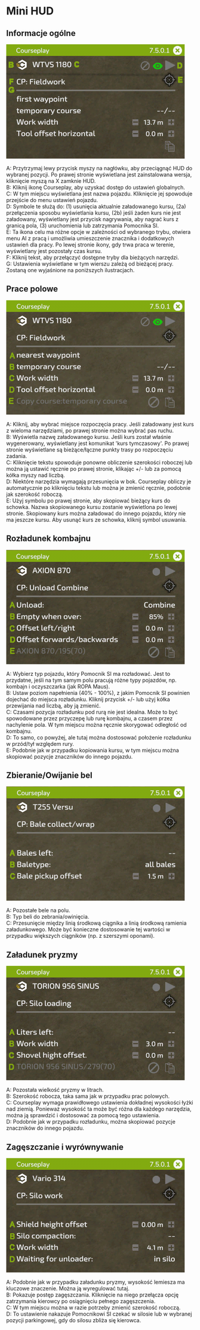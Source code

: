 # Mini HUD

## Informacje ogólne
![Image](../assets/images/minihudhelp_general_0_0_478_305.png)

  
A: Przytrzymaj lewy przycisk myszy na nagłówku, aby przeciągnąć HUD do wybranej pozycji. Po prawej stronie wyświetlana jest zainstalowana wersja, kliknięcie myszą na X zamknie HUD.  
B: Kliknij ikonę Courseplay, aby uzyskać dostęp do ustawień globalnych.  
C: W tym miejscu wyświetlana jest nazwa pojazdu. Kliknięcie jej spowoduje przejście do menu ustawień pojazdu.  
D: Symbole te służą do: (1) usunięcia aktualnie załadowanego kursu, (2a) przełączenia sposobu wyświetlania kursu, (2b) jeśli żaden kurs nie jest załadowany, wyświetlany jest przycisk nagrywania, aby nagrać kurs z granicą pola, (3) uruchomienia lub zatrzymania Pomocnika SI.  
E: Ta ikona celu ma różne opcje w zależności od wybranego trybu, otwiera menu AI z pracą i umożliwia umieszczenie znacznika i dodatkowych ustawień dla pracy. Po lewej stronie ikony, gdy trwa praca w terenie, wyświetlany jest pozostały czas kursu.  
F: Kliknij tekst, aby przełączyć dostępne tryby dla bieżących narzędzi.  
G: Ustawienia wyświetlane w tym wierszu zależą od bieżącej pracy. Zostaną one wyjaśnione na poniższych ilustracjach.  


## Prace polowe
![Image](../assets/images/minihudhelp_fieldwork_0_0_478_305.png)

  
A: Kliknij, aby wybrać miejsce rozpoczęcia pracy. Jeśli załadowany jest kurs z wieloma narzędziami, po prawej stronie można wybrać pas ruchu.  
B: Wyświetla nazwę załadowanego kursu. Jeśli kurs został właśnie wygenerowany, wyświetlany jest komunikat 'kurs tymczasowy'. Po prawej stronie wyświetlane są bieżące/łączne punkty trasy po rozpoczęciu zadania.  
C: Kliknięcie tekstu spowoduje ponowne obliczenie szerokości roboczej lub można ją ustawić ręcznie po prawej stronie, klikając +/- lub za pomocą kółka myszy nad liczbą.  
D: Niektóre narzędzia wymagają przesunięcia w bok. Courseplay obliczy je automatycznie po kliknięciu tekstu lub można je zmienić ręcznie, podobnie jak szerokość roboczą.  
E: Użyj symbolu po prawej stronie, aby skopiować bieżący kurs do schowka. Nazwa skopiowanego kursu zostanie wyświetlona po lewej stronie. Skopiowany kurs można załadować do innego pojazdu, który nie ma jeszcze kursu. Aby usunąć kurs ze schowka, kliknij symbol usuwania.  


## Rozładunek kombajnu
![Image](../assets/images/minihudhelp_combineunload_0_0_478_305.png)

  
A: Wybierz typ pojazdu, który Pomocnik SI ma rozładować. Jest to przydatne, jeśli na tym samym polu pracują różne typy pojazdów, np. kombajn i oczyszczarka (jak ROPA Maus).  
B: Ustaw poziom napełnienia (40% - 100%), z jakim Pomocnik SI powinien dojechać do miejsca rozładunku. Kliknij przycisk +/- lub użyj kółka przewijania nad liczbą, aby ją zmienić.  
C: Czasami pozycja rozładunku pod rurą nie jest idealna. Może to być spowodowane przez przyczepę lub rurę kombajnu, a czasem przez nachylenie pola. W tym miejscu można ręcznie skorygować odległość od kombajnu.  
D: To samo, co powyżej, ale tutaj można dostosować położenie rozładunku w przód/tył względem rury.  
E: Podobnie jak w przypadku kopiowania kursu, w tym miejscu można skopiować pozycje znaczników do innego pojazdu.  


## Zbieranie/Owijanie bel
![Image](../assets/images/minihudhelp_balecollect_0_0_478_305.png)

  
A: Pozostałe bele na polu.  
B: Typ beli do zebrania/owinięcia.  
C: Przesunięcie między linią środkową ciągnika a linią środkową ramienia załadunkowego. Może być konieczne dostosowanie tej wartości w przypadku większych ciągników (np. z szerszymi oponami).  


## Załadunek pryzmy
![Image](../assets/images/minihudhelp_siloloader_0_0_478_305.png)

  
A: Pozostała wielkość pryzmy w litrach.  
B: Szerokość robocza, taka sama jak w przypadku prac polowych.  
C: Courseplay wymaga prawidłowego ustawienia dokładnej wysokości łyżki nad ziemią. Ponieważ wysokość ta może być różna dla każdego narzędzia, można ją sprawdzić i dostosować za pomocą tego ustawienia.  
D: Podobnie jak w przypadku rozładunku, można skopiować pozycje znaczników do innego pojazdu.  


## Zagęszczanie i wyrównywanie
![Image](../assets/images/minihudhelp_siloworker_0_0_478_305.png)

  
A: Podobnie jak w przypadku załadunku pryzmy, wysokość lemiesza ma kluczowe znaczenie. Można ją wyregulować tutaj.  
B: Pokazuje postęp zagęszczania. Kliknięcie na niego przełącza opcję zatrzymania kierowcy po osiągnięciu pełnego zagęszczenia.  
C: W tym miejscu można w razie potrzeby zmienić szerokość roboczą.  
D: To ustawienie nakazuje Pomocnikowi SI czekać w silosie lub w wybranej pozycji parkingowej, gdy do silosu zbliża się kierowca.  


